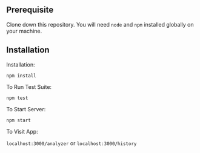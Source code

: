 ## Prerequisite

Clone down this repository. You will need `node` and `npm` installed globally on your machine.

## Installation

Installation:

`npm install`

To Run Test Suite:

`npm test`

To Start Server:

`npm start`

To Visit App:

`localhost:3000/analyzer` or `localhost:3000/history`
